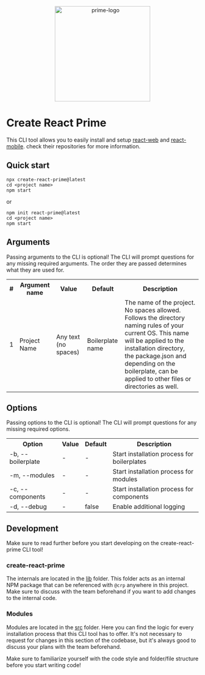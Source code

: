 <p align="center">
  <img src="https://github.com/LabelA/prime-monorepo/blob/main/prime-logo.png?raw=true" alt="prime-logo" width="250px" />
</p>

# Create React Prime

This CLI tool allows you to easily install and setup [react-web](https://github.com/LabelA/prime-monorepo/tree/main/boilerplates/react-web) and [react-mobile](https://github.com/LabelA/prime-monorepo/tree/main/boilerplates/react-mobile). check their repositories for more information.

## Quick start

```shell
npx create-react-prime@latest
cd <project name>
npm start
```

or

```shell
npm init react-prime@latest
cd <project name>
npm start
```

## Arguments

Passing arguments to the CLI is optional! The CLI will prompt questions for any missing required arguments. The order they are passed determines what they are used for.

<table>
  <tr>
    <th>
        #
    </th>
    <th>
        Argument name
    </th>
    <th>
        Value
    </th>
    <th>
        Default
    </th>
    <th>
        Description
    </th>
  </tr>
  <tr>
    <td>
      1
    </td>
    <td>
      Project Name
    </td>
    <td>
      Any text (no spaces)
    </td>
    <td>
      Boilerplate name
    </td>
    <td>
      The name of the project. No spaces allowed. Follows the directory naming rules of your current OS. This name will be applied to the installation directory, the package.json and depending on the boilerplate, can be applied to other files or directories as well.
    </td>
  </tr>
</table>

## Options

Passing options to the CLI is optional! The CLI will prompt questions for any missing required options.

<table>
  <tr>
    <th>
        Option
    </th>
    <th>
        Value
    </th>
    <th>
        Default
    </th>
    <th>
        Description
    </th>
  </tr>
  <tr>
    <td>
      -b, --boilerplate
    </td>
    <td>
      -
    </td>
    <td>
      -
    </td>
    <td>
      Start installation process for boilerplates
    </td>
  </tr>
  <tr>
    <td>
      -m, --modules
    </td>
    <td>
      -
    </td>
    <td>
      -
    </td>
    <td>
      Start installation process for modules
    </td>
  </tr>
  <tr>
    <td>
      -c, --components
    </td>
    <td>
      -
    </td>
    <td>
      -
    </td>
    <td>
      Start installation process for components
    </td>
  </tr>
  <tr>
    <td>
      -d, --debug
    </td>
    <td>
      -
    </td>
    <td>
      false
    </td>
    <td>
      Enable additional logging
    </td>
  </tr>
</table>

## Development

Make sure to read further before you start developing on the create-react-prime CLI tool!

### create-react-prime

The internals are located in the [lib](https://github.com/react-prime/create-react-prime/tree/master/lib) folder. This folder acts as an internal NPM package that can be referenced with `@crp` anywhere in this project. Make sure to discuss with the team beforehand if you want to add changes to the internal code.

### Modules

Modules are located in the [src](https://github.com/react-prime/create-react-prime/tree/master/src) folder. Here you can find the logic for every installation process that this CLI tool has to offer. It's not necessary to request for changes in this section of the codebase, but it's always good to discuss your plans with the team beforehand.

Make sure to familiarize yourself with the code style and folder/file structure before you start writing code!

